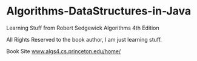 Algorithms-DataStructures-in-Java
=================================

Learning Stuff from Robert Sedgewick Algorithms 4th Edition


All Rights Reserved to the book author, I am just learning stuff.

Book Site www.algs4.cs.princeton.edu/home/
